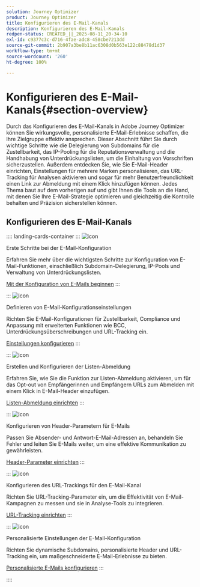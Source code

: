 ```yaml
---
solution: Journey Optimizer
product: Journey Optimizer
title: Konfigurieren des E-Mail-Kanals
description: Konfigurieren des E-Mail-Kanals
redpen-status: CREATED_||_2025-08-11_20-34-10
exl-id: c9377c3c-d716-4fae-adc8-458cbe7213dd
source-git-commit: 2b907a3be8b11ac6308d0b563e122c88478d1d37
workflow-type: tm+mt
source-wordcount: '260'
ht-degree: 100%

---
```


# Konfigurieren des E-Mail-Kanals{#section-overview}

Durch das Konfigurieren des E-Mail-Kanals in Adobe Journey Optimizer können Sie wirkungsvolle, personalisierte E-Mail-Erlebnisse schaffen, die Ihre Zielgruppe effektiv ansprechen. Dieser Abschnitt führt Sie durch wichtige Schritte wie die Delegierung von Subdomains für die Zustellbarkeit, das IP-Pooling für die Reputationsverwaltung und die Handhabung von Unterdrückungslisten, um die Einhaltung von Vorschriften sicherzustellen. Außerdem entdecken Sie, wie Sie E-Mail-Header einrichten, Einstellungen für mehrere Marken personalisieren, das URL-Tracking für Analysen aktivieren und sogar für mehr Benutzerfreundlichkeit einen Link zur Abmeldung mit einem Klick hinzufügen können. Jedes Thema baut auf dem vorherigen auf und gibt Ihnen die Tools an die Hand, mit denen Sie Ihre E-Mail-Strategie optimieren und gleichzeitig die Kontrolle behalten und Präzision sicherstellen können.

## Konfigurieren des E-Mail-Kanals

:::: landing-cards-container
:::
![icon](https://cdn.experienceleague.adobe.com/icons/circle-play.svg?lang=de)

Erste Schritte bei der E-Mail-Konfiguration

Erfahren Sie mehr über die wichtigsten Schritte zur Konfiguration von E-Mail-Funktionen, einschließlich Subdomain-Delegierung, IP-Pools und Verwaltung von Unterdrückungslisten.

[Mit der Konfiguration von E-Mails beginnen](../using/email/get-started-email-config.md)
:::

:::
![icon](https://cdn.experienceleague.adobe.com/icons/gear.svg?lang=de)

Definieren von E-Mail-Konfigurationseinstellungen

Richten Sie E-Mail-Konfigurationen für Zustellbarkeit, Compliance und Anpassung mit erweiterten Funktionen wie BCC, Unterdrückungsüberschreibungen und URL-Tracking ein.

[Einstellungen konfigurieren](../using/email/email-settings.md)
:::

:::
![icon](https://cdn.experienceleague.adobe.com/icons/list-check.svg?lang=de)

Erstellen und Konfigurieren der Listen-Abmeldung

Erfahren Sie, wie Sie die Funktion zur Listen-Abmeldung aktivieren, um für das Opt-out von Empfängerinnen und Empfängern URLs zum Abmelden mit einem Klick in E-Mail-Header einzufügen.

[Listen-Abmeldung einrichten](../using/email/list-unsubscribe.md)
:::

:::
![icon](https://cdn.experienceleague.adobe.com/icons/gear.svg?lang=de)

Konfigurieren von Header-Parametern für E-Mails

Passen Sie Absender- und Antwort-E-Mail-Adressen an, behandeln Sie Fehler und leiten Sie E-Mails weiter, um eine effektive Kommunikation zu gewährleisten.

[Header-Parameter einrichten](../using/email/header-parameters.md)
:::

:::
![icon](https://cdn.experienceleague.adobe.com/icons/chart-line.svg?lang=de)

Konfigurieren des URL-Trackings für den E-Mail-Kanal

Richten Sie URL-Tracking-Parameter ein, um die Effektivität von E-Mail-Kampagnen zu messen und sie in Analyse-Tools zu integrieren.

[URL-Tracking einrichten](../using/email/url-tracking.md)
:::

:::
![icon](https://cdn.experienceleague.adobe.com/icons/bullseye.svg?lang=de)

Personalisierte Einstellungen der E-Mail-Konfiguration

Richten Sie dynamische Subdomains, personalisierte Header und URL-Tracking ein, um maßgeschneiderte E-Mail-Erlebnisse zu bieten.

[Personalisierte E-Mails konfigurieren](../using/email/surface-personalization.md)
:::

::::
